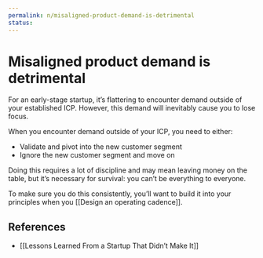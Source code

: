 ```yaml
---
permalink: n/misaligned-product-demand-is-detrimental
status: 
---
```

# Misaligned product demand is detrimental

For an early-stage startup, it’s flattering to encounter demand outside of your established ICP. However, this demand will inevitably cause you to lose focus.

When you encounter demand outside of your ICP, you need to either:

- Validate and pivot into the new customer segment
- Ignore the new customer segment and move on

Doing this requires a lot of discipline and may mean leaving money on the table, but it’s necessary for survival: you can’t be everything to everyone.

To make sure you do this consistently, you’ll want to build it into your principles when you [[Design an operating cadence]].

## References

- [[Lessons Learned From a Startup That Didn’t Make It]]
